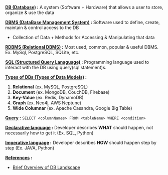 **<u>DB (Database)</u> :** A system (Software + Hardware) that allows a user to store, organize & use the data

**<u>DBMS (DataBase Management System)</u> :** Software used to define, create, maintain & control access to the DB
* Collection of Data + Methods for Accessing & Manipulating that data

**<u>RDBMS (Relational DBMS)</u> :** Most used, common, popular & useful DBMS. Ex. MySql, PostgreSQL, SQLite, etc.

**<u>SQL (Structured Query Lanaguage)</u> :** Programming language used to interact with the DB using query(sql statement)s.

**<u>Types of DBs (Types of Data Models)</u> :**
1. **Relational** (ex. MySQL, PostgreSQL)
2. **Document** (ex. MongoDB, CouchDB, Firebase)
3. **Key-Value** (ex. Redis, DynamoDB)
4. **Graph** (ex. Neo4j, AWS Neptune)
5. **Wide Columnar** (ex. Apache Casandra, Google Big Table)

**<u>Query</u> :** `SELECT <columnNames> FROM <tableName> WHERE <condition>`

**<u>Declarative language</u> :** Developer describes **WHAT** should happen, not necessarily how to get it (Ex. SQL, Python)

**<u>Imperative language</u> :** Developer describes **HOW** should happen step by step (Ex. JAVA, Python)

**<u>References</u> :**
* [Brief Overview of DB Landscape](https://www.ibm.com/cloud/blog/brief-overview-database-landscape)
